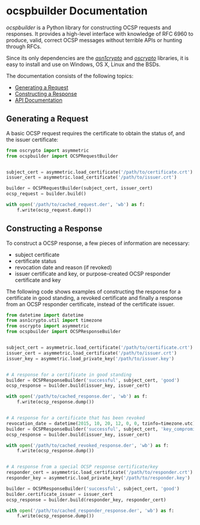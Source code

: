 # ocspbuilder Documentation

*ocspbuilder* is a Python library for constructing OCSP requests and responses.
It provides a high-level interface with knowledge of RFC 6960 to produce, valid,
correct OCSP messages without terrible APIs or hunting through RFCs.

Since its only dependencies are the
[*asn1crypto*](https://github.com/wbond/asn1crypto#readme) and
[*oscrypto*](https://github.com/wbond/oscrypto#readme) libraries, it is
easy to install and use on Windows, OS X, Linux and the BSDs.

The documentation consists of the following topics:

 - [Generating a Request](#generating-a-request)
 - [Constructing a Response](#constructing-a-response)
 - [API Documentation](api.md)

## Generating a Request

A basic OCSP request requires the certificate to obtain the status of, and the
issuer certificate:

```python
from oscrypto import asymmetric
from ocspbuilder import OCSPRequestBuilder


subject_cert = asymmetric.load_certificate('/path/to/certificate.crt')
issuer_cert = asymmetric.load_certificate('/path/to/issuer.crt')

builder = OCSPRequestBuilder(subject_cert, issuer_cert)
ocsp_request = builder.build()

with open('/path/to/cached_request.der', 'wb') as f:
    f.write(ocsp_request.dump())
```

## Constructing a Response

To construct a OCSP response, a few pieces of information are necessary:

 - subject certificate
 - certificate status
 - revocation date and reason (if revoked)
 - issuer certificate and key, or purpose-created OCSP responder certificate
   and key

The following code shows examples of constructing the response for a certificate
in good standing, a revoked certificate and finally a response from an OCSP
responder certificate, instead of the certificate issuer.

```python
from datetime import datetime
from asn1crypto.util import timezone
from oscrypto import asymmetric
from ocspbuilder import OCSPResponseBuilder


subject_cert = asymmetric.load_certificate('/path/to/certificate.crt')
issuer_cert = asymmetric.load_certificate('/path/to/issuer.crt')
issuer_key = asymmetric.load_private_key('/path/to/issuer.key')


# A response for a certificate in good standing
builder = OCSPResponseBuilder('successful', subject_cert, 'good')
ocsp_response = builder.build(issuer_key, issuer_cert)

with open('/path/to/cached_response.der', 'wb') as f:
    f.write(ocsp_response.dump())


# A response for a certificate that has been revoked
revocation_date = datetime(2015, 10, 20, 12, 0, 0, tzinfo=timezone.utc)
builder = OCSPResponseBuilder('successful', subject_cert, 'key_compromise', revocation_date)
ocsp_response = builder.build(issuer_key, issuer_cert)

with open('/path/to/cached_revoked_response.der', 'wb') as f:
    f.write(ocsp_response.dump())


# A response from a special OCSP response certificate/key
responder_cert = asymmetric.load_certificate('/path/to/responder.crt')
responder_key = asymmetric.load_private_key('/path/to/responder.key')

builder = OCSPResponseBuilder('successful', subject_cert, 'good')
builder.certificate_issuer = issuer_cert
ocsp_response = builder.build(responder_key, responder_cert)

with open('/path/to/cached_responder_response.der', 'wb') as f:
    f.write(ocsp_response.dump())
```
